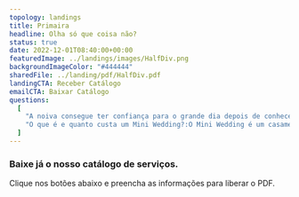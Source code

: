 ```yaml
---
topology: landings
title: Primaira
headline: Olha só que coisa não?
status: true
date: 2022-12-01T08:40:00+00:00
featuredImage: ../landings/images/HalfDiv.png
backgroundImageColor: "#444444"
sharedFile: ../landing/pdf/HalfDiv.pdf
landingCTA: Receber Catálogo
emailCTA: Baixar Catálogo
questions:
  [
    "A noiva consegue ter confiança para o grande dia depois de conhecer inúmeras problemáticas de organizar um casamento sem ajuda?:Toda noiva, em seu momento de entrada está nervosa ao ponto de ter um piripaque. Antes disso, ela está no dia da noiva se preparando toda nervosa. Ela já acorda ansiosa e a noite anterior então, talvez nem durma. Essa noiva não merece passar pelo processo de organizar um evento dessa magnitute sem ajuda profissional.",
    "O que é e quanto custa um Mini Wedding?:O Mini Wedding é um casamento intimista, com até 100 convidados. O seu custo pode variar de 30 mil reais a 120 mil reais.",
  ]
---
```


### Baixe já o nosso catálogo de serviços.

Clique nos botões abaixo e preencha as informações para liberar o PDF.
